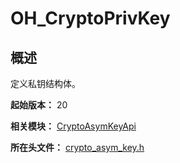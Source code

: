 # OH_CryptoPrivKey

<!--Kit: Crypto Architecture Kit-->
<!--Subsystem: Security-->
<!--Owner: @zxz--3-->
<!--SE: @lanming-->
<!--TSE: @PAFT-->

## 概述

定义私钥结构体。

**起始版本：** 20

**相关模块：** [CryptoAsymKeyApi](capi-cryptoasymkeyapi.md)

**所在头文件：** [crypto_asym_key.h](capi-crypto-asym-key-h.md)

